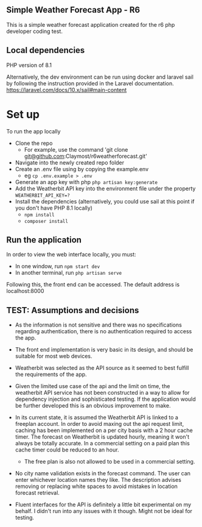 ## Simple Weather Forecast App - R6

This is a simple weather forecast application created for the r6 php developer coding test.

## Local dependencies
PHP version of 8.1

Alternatively, the dev environment can be run using docker and laravel sail by following the instruction provided in the Laravel documentation. https://laravel.com/docs/10.x/sail#main-content
# Set up
To run the app locally
- Clone the repo 
    - For example, use the command 'git clone git@github.com:Claymost/r6weatherforecast.git'
- Navigate into the newly created repo folder
- Create an .env file using by copying the example.env
    - eg `cp .env.example > .env`
- Generate an app key with php `php artisan key:generate`
- Add the Weatherbit API key into the environment file under the property `WEATHERBIT_API_KEY=?`
- Install the dependencies (alternatively, you could use sail at this point if you don't have PHP 8.1 locally)
    - `npm install`
    - `composer install`


## Run the application

In order to view the web interface locally, you must:

- In one window, run `npm start dev`
- In another terminal, run `php artisan serve`

Following this, the front end can be accessed. The default address is localhost:8000

## TEST: Assumptions and decisions

- As the information is not sensitive and there was no specifications regarding authentication, there is no authentication required to access the app.

- The front end implementation is very basic in its design, and should be suitable for most web devices.

- Weatherbit was selected as the API source as it seemed to best fulfill the requirements of the app.

- Given the limited use case of the api and the limit on time, the weatherbit API service has not been constructed in a way to allow for dependency injection and sophisticated testing. If the application would be further developed this is an obvious improvement to make.

- In its current state, it is assumed the Weatherbit API is linked to a freeplan account. In order to avoid maxing out the api request limit, caching has been implemented on a per city basis with a 2 hour cache timer. The forecast on Weatherbit is updated hourly, meaning it won't always be totally accurate. In a commercial setting on a paid plan this cache timer could be reduced to an hour.

    - The free plan is also not allowed to be used in a commercial setting.

- No city name validation exists in the forecast command. The user can enter whichever location names they like. The description advises removing or replacing white spaces to avoid mistakes in location forecast retrieval.

- Fluent interfaces for the API is definitely a little bit experimental on my behalf. I didn't run into any issues with it though. Might not be ideal for testing.



